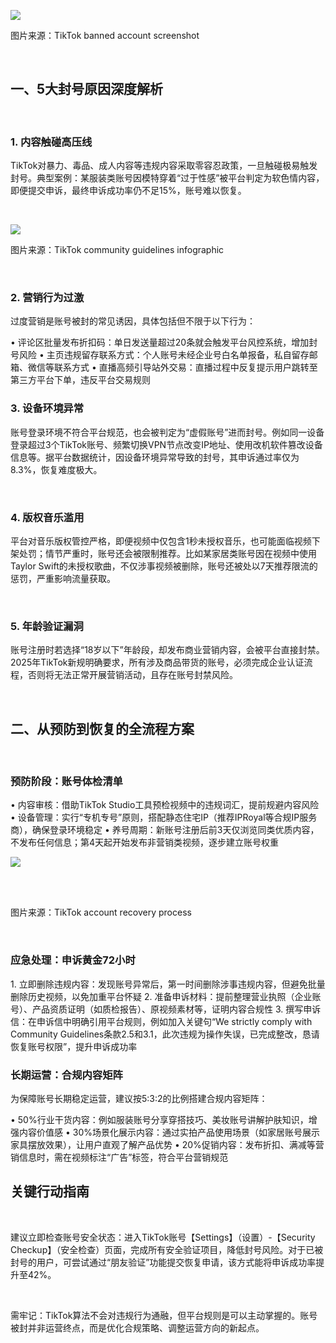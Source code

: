 ![](./TikTok账号频繁被封？7大避坑雷区+3步复活方案，跨境卖家合规运营指南_files/tr4s2kxv2qz.jpg)

图片来源：TikTok banned account screenshot

 

一、5大封号原因深度解析
------------

 

### 1\. 内容触碰高压线

TikTok对暴力、毒品、成人内容等违规内容采取零容忍政策，一旦触碰极易触发封号。典型案例：某服装类账号因模特穿着“过于性感”被平台判定为软色情内容，即便提交申诉，最终申诉成功率仍不足15%，账号难以恢复。

 

![](./TikTok账号频繁被封？7大避坑雷区+3步复活方案，跨境卖家合规运营指南_files/o02k10eenbj.jpg)

图片来源：TikTok community guidelines infographic

 

### 2\. 营销行为过激

过度营销是账号被封的常见诱因，具体包括但不限于以下行为：


• 评论区批量发布折扣码：单日发送量超过20条就会触发平台风控系统，增加封号风险 • 主页违规留存联系方式：个人账号未经企业号白名单报备，私自留存邮箱、微信等联系方式 • 直播高频引导站外交易：直播过程中反复提示用户跳转至第三方平台下单，违反平台交易规则

### 3\. 设备环境异常

账号登录环境不符合平台规范，也会被判定为“虚假账号”进而封号。例如同一设备登录超过3个TikTok账号、频繁切换VPN节点改变IP地址、使用改机软件篡改设备信息等。据平台数据统计，因设备环境异常导致的封号，其申诉通过率仅为8.3%，恢复难度极大。

 

### 4\. 版权音乐滥用

平台对音乐版权管控严格，即便视频中仅包含1秒未授权音乐，也可能面临视频下架处罚；情节严重时，账号还会被限制推荐。比如某家居类账号因在视频中使用Taylor Swift的未授权歌曲，不仅涉事视频被删除，账号还被处以7天推荐限流的惩罚，严重影响流量获取。

 

### 5\. 年龄验证漏洞

账号注册时若选择“18岁以下”年龄段，却发布商业营销内容，会被平台直接封禁。2025年TikTok新规明确要求，所有涉及商品带货的账号，必须完成企业认证流程，否则将无法正常开展营销活动，且存在账号封禁风险。

 

二、从预防到恢复的全流程方案
--------------

 

### 预防阶段：账号体检清单

• 内容审核：借助TikTok Studio工具预检视频中的违规词汇，提前规避内容风险 • 设备管理：实行“专机专号”原则，搭配静态住宅IP（推荐IPRoyal等合规IP服务商），确保登录环境稳定 • 养号周期：新账号注册后前3天仅浏览同类优质内容，不发布任何信息；第4天起开始发布非营销类视频，逐步建立账号权重

![](./TikTok账号频繁被封？7大避坑雷区+3步复活方案，跨境卖家合规运营指南_files/hwemzmu1yoy.jpg)  
 

 

图片来源：TikTok account recovery process

 

### 应急处理：申诉黄金72小时

1\. 立即删除违规内容：发现账号异常后，第一时间删除涉事违规内容，但避免批量删除历史视频，以免加重平台怀疑 2. 准备申诉材料：提前整理营业执照（企业账号）、产品资质证明（如质检报告）、原视频素材等，证明内容合规性 3. 撰写申诉信：在申诉信中明确引用平台规则，例如加入关键句“We strictly comply with Community Guidelines条款2.5和3.1，此次违规为操作失误，已完成整改，恳请恢复账号权限”，提升申诉成功率

### 长期运营：合规内容矩阵

为保障账号长期稳定运营，建议按5:3:2的比例搭建合规内容矩阵：


• 50%行业干货内容：例如服装账号分享穿搭技巧、美妆账号讲解护肤知识，增强内容价值感 • 30%场景化展示内容：通过实拍产品使用场景（如家居账号展示家具摆放效果），让用户直观了解产品优势 • 20%促销内容：发布折扣、满减等营销信息时，需在视频标注“广告”标签，符合平台营销规范

关键行动指南
------

 

建议立即检查账号安全状态：进入TikTok账号【Settings】（设置）-【Security Checkup】（安全检查）页面，完成所有安全验证项目，降低封号风险。对于已被封号的用户，可尝试通过“朋友验证”功能提交恢复申请，该方式能将申诉成功率提升至42%。

 

需牢记：TikTok算法不会对违规行为通融，但平台规则是可以主动掌握的。账号被封并非运营终点，而是优化合规策略、调整运营方向的新起点。